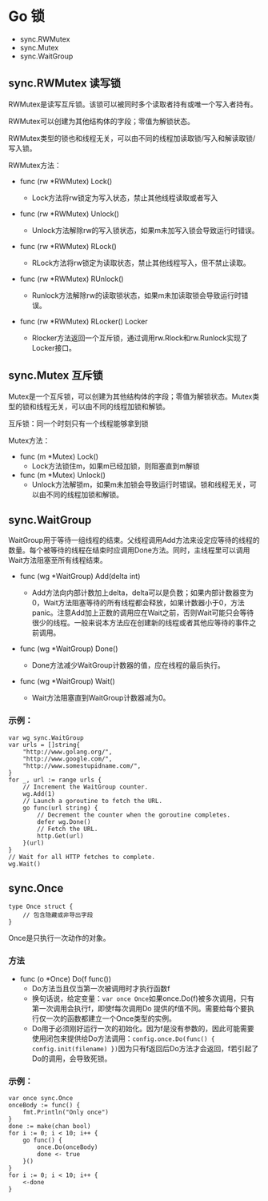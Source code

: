 # Go 锁
- sync.RWMutex
- sync.Mutex
- sync.WaitGroup 
## sync.RWMutex 读写锁
RWMutex是读写互斥锁。该锁可以被同时多个读取者持有或唯一个写入者持有。

RWMutex可以创建为其他结构体的字段；零值为解锁状态。

RWMutex类型的锁也和线程无关，可以由不同的线程加读取锁/写入和解读取锁/写入锁。



RWMutex方法：

* func (rw *RWMutex) Lock() 
    - Lock方法将rw锁定为写入状态，禁止其他线程读取或者写入

* func (rw *RWMutex) Unlock() 
    -  Unlock方法解除rw的写入锁状态，如果m未加写入锁会导致运行时错误。

* func (rw *RWMutex) RLock() 
    - RLock方法将rw锁定为读取状态，禁止其他线程写入，但不禁止读取。

* func (rw *RWMutex) RUnlock()
    -  Runlock方法解除rw的读取锁状态，如果m未加读取锁会导致运行时错误。

* func (rw *RWMutex) RLocker() Locker
    - Rlocker方法返回一个互斥锁，通过调用rw.Rlock和rw.Runlock实现了Locker接口。
## sync.Mutex 互斥锁
Mutex是一个互斥锁，可以创建为其他结构体的字段；零值为解锁状态。Mutex类型的锁和线程无关，可以由不同的线程加锁和解锁。

互斥锁：同一个时刻只有一个线程能够拿到锁

Mutex方法：
* func (m *Mutex) Lock() 
    -  Lock方法锁住m，如果m已经加锁，则阻塞直到m解锁
* func (m *Mutex) Unlock()
    - Unlock方法解锁m，如果m未加锁会导致运行时错误。锁和线程无关，可以由不同的线程加锁和解锁。
## sync.WaitGroup 
WaitGroup用于等待一组线程的结束。父线程调用Add方法来设定应等待的线程的数量。每个被等待的线程在结束时应调用Done方法。同时，主线程里可以调用Wait方法阻塞至所有线程结束。
* func (wg *WaitGroup) Add(delta int)
    - Add方法向内部计数加上delta，delta可以是负数；如果内部计数器变为0，Wait方法阻塞等待的所有线程都会释放，如果计数器小于0，方法panic。注意Add加上正数的调用应在Wait之前，否则Wait可能只会等待很少的线程。一般来说本方法应在创建新的线程或者其他应等待的事件之前调用。
* func (wg *WaitGroup) Done()
    - Done方法减少WaitGroup计数器的值，应在线程的最后执行。

* func (wg *WaitGroup) Wait()
    - Wait方法阻塞直到WaitGroup计数器减为0。

### 示例：
```
var wg sync.WaitGroup
var urls = []string{
    "http://www.golang.org/",
    "http://www.google.com/",
    "http://www.somestupidname.com/",
}
for _, url := range urls {
    // Increment the WaitGroup counter.
    wg.Add(1)
    // Launch a goroutine to fetch the URL.
    go func(url string) {
        // Decrement the counter when the goroutine completes.
        defer wg.Done()
        // Fetch the URL.
        http.Get(url)
    }(url)
}
// Wait for all HTTP fetches to complete.
wg.Wait()
```
## sync.Once 
```
type Once struct {
    // 包含隐藏或非导出字段
}
```
Once是只执行一次动作的对象。
### 方法
* func (o *Once) Do(f func())
    - Do方法当且仅当第一次被调用时才执行函数f
    - 换句话说，给定变量：`var once Once`如果once.Do(f)被多次调用，只有第一次调用会执行f，即使f每次调用Do 提供的f值不同。需要给每个要执行仅一次的函数都建立一个Once类型的实例。
    - Do用于必须刚好运行一次的初始化。因为f是没有参数的，因此可能需要使用闭包来提供给Do方法调用：`config.once.Do(func() { config.init(filename) })`因为只有f返回后Do方法才会返回，f若引起了Do的调用，会导致死锁。
### 示例：
```
var once sync.Once
onceBody := func() {
    fmt.Println("Only once")
}
done := make(chan bool)
for i := 0; i < 10; i++ {
    go func() {
        once.Do(onceBody)
        done <- true
    }()
}
for i := 0; i < 10; i++ {
    <-done
}
```